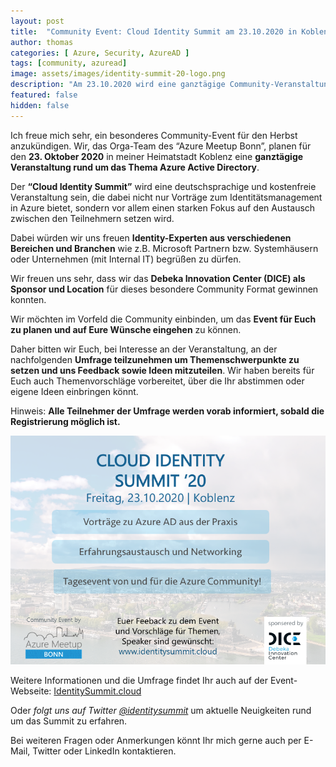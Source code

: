 ```yaml
---
layout: post
title:  "Community Event: Cloud Identity Summit am 23.10.2020 in Koblenz"
author: thomas
categories: [ Azure, Security, AzureAD ]
tags: [community, azuread]
image: assets/images/identity-summit-20-logo.png
description: "Am 23.10.2020 wird eine ganztägige Community-Veranstaltung zu Themen rund um Azure AD in Koblenz statt finden. Der Cloud Identity Summit setzt dabei besonders den Fokus auf den Austausch unter den Teilnehmern und Vorträge für Identity Experten."
featured: false
hidden: false
---
```


Ich freue mich sehr, ein besonderes Community-Event für den Herbst anzukündigen.
Wir, das Orga-Team des “Azure Meetup Bonn”, planen für den **23. Oktober 2020** in meiner Heimatstadt Koblenz eine **ganztägige Veranstaltung rund um das Thema Azure Active Directory**.

Der **“Cloud Identity Summit”** wird eine deutschsprachige und kostenfreie Veranstaltung sein, die dabei nicht nur Vorträge zum Identitätsmanagement in Azure bietet, sondern vor allem einen starken Fokus auf den Austausch zwischen den Teilnehmern setzen wird.

Dabei würden wir uns freuen **Identity-Experten aus verschiedenen Bereichen und Branchen** wie z.B. Microsoft Partnern bzw. Systemhäusern oder Unternehmen (mit Internal IT) begrüßen zu dürfen.

Wir freuen uns sehr, dass wir das **Debeka Innovation Center (DICE) als Sponsor und Location** für dieses besondere Community Format gewinnen konnten.

Wir möchten im Vorfeld die Community einbinden, um das **Event für Euch zu planen und auf Eure Wünsche eingehen** zu können.

Daher bitten wir Euch, bei Interesse an der Veranstaltung, an der nachfolgenden **Umfrage teilzunehmen um Themenschwerpunkte zu setzen und uns Feedback sowie Ideen mitzuteilen**.
Wir haben bereits für Euch auch  Themenvorschläge vorbereitet, über die Ihr abstimmen oder eigene Ideen einbringen könnt.

Hinweis: **Alle Teilnehmer der Umfrage werden vorab informiert, sobald die Registrierung möglich ist.**

![](../2020-05-08-ankuendigung-identity-summit-20/identity-summit-20-cover.png)

Weitere Informationen und die Umfrage findet Ihr auch auf der Event-Webseite: [IdentitySummit.cloud](https://www.identitysummit.cloud/)

Oder *folgt uns auf Twitter [@identitysummit](https://twitter.com/identitysummit)* um aktuelle Neuigkeiten rund um das Summit zu erfahren.

Bei weiteren Fragen oder Anmerkungen könnt Ihr mich gerne auch per E-Mail, Twitter oder LinkedIn kontaktieren.
